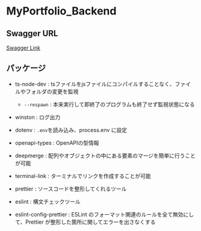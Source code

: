 # MyPortfolio_Backend

## Swagger URL

[Swagger Link](http://localhost:3020/v1/api-docs/)

## パッケージ

- ts-node-dev : tsファイルをjsファイルにコンパイルすることなく、ファイルやフォルダの変更を監視
  - `--respawn` : 本来実行して即終了のプログラムも終了せず監視状態になる

- winston : ログ出力

- dotenv : `.env`を読み込み、process.env に設定

- openapi-types : OpenAPIの型情報

- deepmerge : 配列やオブジェクトの中にある要素のマージを簡単に行うことが可能

- terminal-link : ターミナルでリンクを作成することが可能

- prettier : ソースコードを整形してくれるツール

- eslint : 構文チェックツール

- eslint-config-prettier : ESLint のフォーマット関連のルールを全て無効にして、Prettier が整形した箇所に関してエラーを出さなくする
